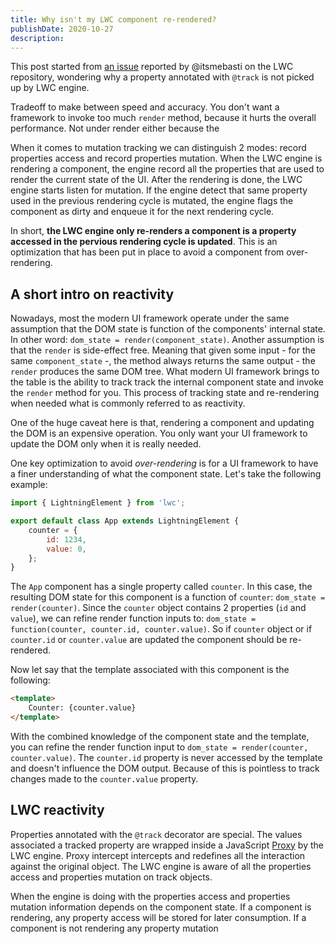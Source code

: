 ```yaml
---
title: Why isn't my LWC component re-rendered?
publishDate: 2020-10-27
description: 
---
```


This post started from [an issue](https://github.com/salesforce/lwc/issues/2249) reported by @itsmebasti on the LWC repository, wondering why a property annotated with `@track` is not picked up by LWC engine.


Tradeoff to make between speed and accuracy. You don't want a framework to invoke too much `render` method, because it hurts the overall performance. Not under render either because the 

When it comes to mutation tracking we can distinguish 2 modes: record properties access and record properties mutation. When the LWC engine is rendering a component, the engine record all the properties that are used to render the current state of the UI. After the rendering is done, the LWC engine starts listen for mutation. If the engine detect that same property used in the previous rendering cycle is mutated, the engine flags the component as dirty and enqueue it for the next rendering cycle.

In short, **the LWC engine only re-renders a component is a property accessed in the pervious rendering cycle is updated**. This is an optimization that has been put in place to avoid a component from over-rendering.

## A short intro on reactivity

Nowadays, most the modern UI framework operate under the same assumption that the DOM state is function of the components' internal state. In other word: `dom_state = render(component_state)`. Another assumption is that the `render` is side-effect free. Meaning that given some input - for the same `component_state` -, the method always returns the same output - the `render` produces the same DOM tree. What modern UI framework brings to the table is the ability to track track the internal component state and  invoke the `render` method for you. This process of tracking state and re-rendering when needed what is commonly referred to as reactivity.

One of the huge caveat here is that, rendering a component and updating the DOM is an expensive operation. You only want your UI framework to update the DOM only when it is really needed.

One key optimization to avoid _over-rendering_ is for a UI framework to have a finer understanding of what the component state. Let's take the following example:


```js
import { LightningElement } from 'lwc';

export default class App extends LightningElement {
    counter = {
        id: 1234,
        value: 0,
    };
}
```

The `App` component has a single property called `counter`. In this case, the resulting DOM state for this component is a function of `counter`: `dom_state = render(counter)`. Since the `counter` object contains 2 properties (`id` and `value`), we can refine render function inputs to: `dom_state = function(counter, counter.id, counter.value)`. So if `counter` object or if `counter.id` or `counter.value` are updated the component should be re-rendered.

Now let say that the template associated with this component is the following:

```html
<template> 
    Counter: {counter.value} 
</template>
```

With the combined knowledge of the component state and the template, you can refine the render function input to `dom_state = render(counter, counter.value)`. The `counter.id` property is never accessed by the template and doesn't influence the DOM output. Because of this is pointless to track changes made to the `counter.value` property.

## LWC reactivity

Properties annotated with the `@track` decorator are special. The values associated a tracked property are wrapped inside a JavaScript [Proxy](https://developer.mozilla.org/fr/docs/Web/JavaScript/Reference/Global_Objects/Proxy) by the LWC engine. Proxy intercept intercepts and redefines all the interaction against the original object. The LWC engine is aware of all the properties access and properties mutation on track objects.

When the engine is doing with the properties access and properties mutation information depends on the component state. If a component is rendering, any property access will be stored for later consumption. If a component is not rendering any property mutation 